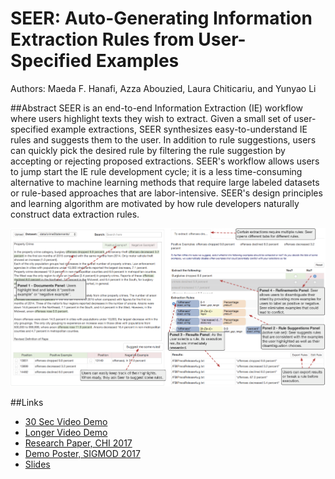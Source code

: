 # SEER: Auto-Generating Information Extraction Rules from User-Specified Examples
Authors: Maeda F. Hanafi, Azza Abouzied, Laura Chiticariu, and Yunyao Li

##Abstract 
SEER is an end-to-end Information Extraction (IE) workflow where users highlight texts they wish to extract. Given a small set of user-specified example extractions, SEER synthesizes easy-to-understand IE rules and suggests them to the user. In addition to rule suggestions, users can quickly pick the desired rule by filtering the rule suggestion by accepting or rejecting proposed extractions. SEER's workflow allows users to jump start the IE rule development cycle; it is a less time-consuming alternative to machine learning methods that require large labeled datasets or rule-based approaches that are labor-intensive. SEER's design principles and learning algorithm are motivated by how rule developers naturally construct data extraction rules.

![SEER Interface Screenshot](img/InterfaceSeerSigmod.png)

##Links

* [30 Sec Video Demo](https://www.youtube.com/watch?v=xF7WhkXk1Y0)
* [Longer Video Demo](https://youtu.be/3V3XRchtxRs)
* [Research Paper, CHI 2017](https://dl.acm.org/citation.cfm?id=3025540)
* [Demo Poster, SIGMOD 2017](http://maeda.herokuapp.com/pdf/SIGMODPoster.pdf)
* [Slides](https://www.slideshare.net/MaedaHanafi/seer-autogenerating-information-extraction-rules-from-userspecified-examples)


